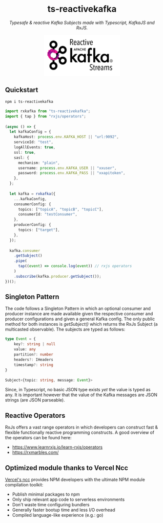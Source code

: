 <div align="center">
<h1> ts-reactivekafka </h1>

_Typesafe & reactive Kafka Subjects made with Typescript, KafkaJS and RxJS._

<img src="./banner.png" width="250">
</div>

## Quickstart

```sh
npm i ts-reactivekafka
```

```typescript
import rxkafka from "ts-reactivekafka";
import { tap } from "rxjs/operators";

(async () => {
  let kafkaConfig = {
    kafkaHost: process.env.KAFKA_HOST || "url:9092",
    serviceId: "test",
    logAllEvents: true,
    ssl: true,
    sasl: {
      mechanism: "plain",
      username: process.env.KAFKA_USER || "xxuser",
      password: process.env.KAFKA_PASS || "xxapitoken",
    },
  };

  let kafka = rxkafka({
    ...kafkaConfig,
    consumerConfig: {
      topics: ["topicA", "topicB", "topicC"],
      consumerId: "testConsumer",
    },
    producerConfig: {
      topics: ["target"],
    },
  });

  kafka.consumer
    .getSubject()
    .pipe(
      tap((event) => console.log(event)) // rxjs operators
    )
    .subscribe(kafka.producer.getSubject());
})();
```

## Singleton Pattern

The code follows a Singleton Pattern in which an optional consumer and producer instance are made available given the respective consumer and producer configurations and given a general Kafka config. The only public method for both instances is _getSubject()_ which returns the RxJs Subject (a multicasted observable). The subjects are typed as follows:

```typescript
type Event = {
	key?: string | null
	value: any
	partition?: number
	headers?: IHeaders
	timestamp?: string
}

Subject<{topic: string, message: Event}>
```

Since, in Typescript, no basic JSON type exists _yet_ the value is typed as any. It is important however that the value of the Kafka messages are JSON strings (are JSON parseable).

## Reactive Operators

RxJs offers a vast range operators in which developers can construct fast & flexible functionally reactive programming constructs.
A good overview of the operators can be found here:

- https://www.learnrxjs.io/learn-rxjs/operators
- https://rxmarbles.com/

## Optimized module thanks to Vercel Ncc

[Vercel's ncc](https://github.com/vercel/ncc) provides NPM developers with the ultimate NPM module compilation toolkit:

- Publish minimal packages to npm
- Only ship relevant app code to serverless environments
- Don't waste time configuring bundlers
- Generally faster bootup time and less I/O overhead
- Compiled language-like experience (e.g.: go)
